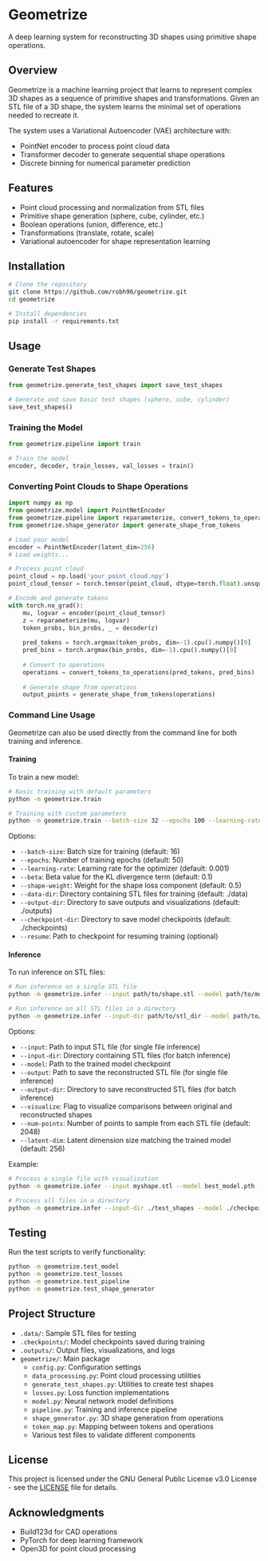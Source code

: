 # Geometrize

A deep learning system for reconstructing 3D shapes using primitive shape operations.

## Overview

Geometrize is a machine learning project that learns to represent complex 3D shapes as a sequence of primitive shapes and transformations. Given an STL file of a 3D shape, the system learns the minimal set of operations needed to recreate it.

The system uses a Variational Autoencoder (VAE) architecture with:
- PointNet encoder to process point cloud data
- Transformer decoder to generate sequential shape operations
- Discrete binning for numerical parameter prediction

## Features

- Point cloud processing and normalization from STL files
- Primitive shape generation (sphere, cube, cylinder, etc.)
- Boolean operations (union, difference, etc.)
- Transformations (translate, rotate, scale)
- Variational autoencoder for shape representation learning

## Installation

```bash
# Clone the repository
git clone https://github.com/robh96/geometrize.git
cd geometrize

# Install dependencies
pip install -r requirements.txt
```

## Usage

### Generate Test Shapes

```python
from geometrize.generate_test_shapes import save_test_shapes

# Generate and save basic test shapes (sphere, cube, cylinder)
save_test_shapes()
```

### Training the Model

```python
from geometrize.pipeline import train

# Train the model
encoder, decoder, train_losses, val_losses = train()
```

### Converting Point Clouds to Shape Operations

```python
import numpy as np
from geometrize.model import PointNetEncoder
from geometrize.pipeline import reparameterize, convert_tokens_to_operations
from geometrize.shape_generator import generate_shape_from_tokens

# Load your model
encoder = PointNetEncoder(latent_dim=256)
# Load weights...

# Process point cloud
point_cloud = np.load('your_point_cloud.npy')
point_cloud_tensor = torch.tensor(point_cloud, dtype=torch.float).unsqueeze(0)

# Encode and generate tokens
with torch.no_grad():
    mu, logvar = encoder(point_cloud_tensor)
    z = reparameterize(mu, logvar)
    token_probs, bin_probs, _ = decoder(z)
    
    pred_tokens = torch.argmax(token_probs, dim=-1).cpu().numpy()[0]
    pred_bins = torch.argmax(bin_probs, dim=-1).cpu().numpy()[0]
    
    # Convert to operations
    operations = convert_tokens_to_operations(pred_tokens, pred_bins)
    
    # Generate shape from operations
    output_points = generate_shape_from_tokens(operations)
```

### Command Line Usage

Geometrize can also be used directly from the command line for both training and inference.

#### Training

To train a new model:

```bash
# Basic training with default parameters
python -m geometrize.train

# Training with custom parameters
python -m geometrize.train --batch-size 32 --epochs 100 --learning-rate 0.0005 --beta 0.1 --shape-weight 0.5
```

Options:
- `--batch-size`: Batch size for training (default: 16)
- `--epochs`: Number of training epochs (default: 50)
- `--learning-rate`: Learning rate for the optimizer (default: 0.001)
- `--beta`: Beta value for the KL divergence term (default: 0.1)
- `--shape-weight`: Weight for the shape loss component (default: 0.5)
- `--data-dir`: Directory containing STL files for training (default: ./data)
- `--output-dir`: Directory to save outputs and visualizations (default: ./outputs)
- `--checkpoint-dir`: Directory to save model checkpoints (default: ./checkpoints)
- `--resume`: Path to checkpoint for resuming training (optional)

#### Inference

To run inference on STL files:

```bash
# Run inference on a single STL file
python -m geometrize.infer --input path/to/shape.stl --model path/to/model.pth --output path/to/output.stl

# Run inference on all STL files in a directory
python -m geometrize.infer --input-dir path/to/stl_dir --model path/to/model.pth --output-dir path/to/output_dir
```

Options:
- `--input`: Path to input STL file (for single file inference)
- `--input-dir`: Directory containing STL files (for batch inference)
- `--model`: Path to the trained model checkpoint
- `--output`: Path to save the reconstructed STL file (for single file inference)
- `--output-dir`: Directory to save reconstructed STL files (for batch inference)
- `--visualize`: Flag to visualize comparisons between original and reconstructed shapes
- `--num-points`: Number of points to sample from each STL file (default: 2048)
- `--latent-dim`: Latent dimension size matching the trained model (default: 256)

Example:
```bash
# Process a single file with visualization
python -m geometrize.infer --input myshape.stl --model best_model.pth --output reconstructed.stl --visualize

# Process all files in a directory
python -m geometrize.infer --input-dir ./test_shapes --model ./checkpoints/final_model.pth --output-dir ./reconstructions
```

## Testing

Run the test scripts to verify functionality:

```bash
python -m geometrize.test_model
python -m geometrize.test_losses
python -m geometrize.test_pipeline
python -m geometrize.test_shape_generator
```

## Project Structure

- `.data/`: Sample STL files for testing
- `.checkpoints/`: Model checkpoints saved during training
- `.outputs/`: Output files, visualizations, and logs
- `geometrize/`: Main package
  - `config.py`: Configuration settings
  - `data_processing.py`: Point cloud processing utilities
  - `generate_test_shapes.py`: Utilities to create test shapes
  - `losses.py`: Loss function implementations
  - `model.py`: Neural network model definitions
  - `pipeline.py`: Training and inference pipeline
  - `shape_generator.py`: 3D shape generation from operations
  - `token_map.py`: Mapping between tokens and operations
  - Various test files to validate different components

## License

This project is licensed under the GNU General Public License v3.0 License - see the [LICENSE](LICENSE) file for details.

## Acknowledgments

- Build123d for CAD operations
- PyTorch for deep learning framework
- Open3D for point cloud processing
